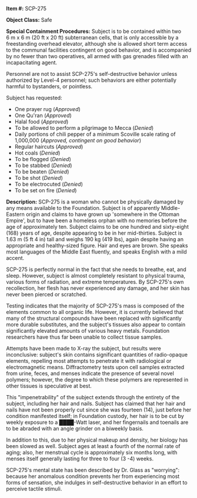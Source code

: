   
**Item #:** SCP-275

**Object Class:** Safe

**Special Containment Procedures:** Subject is to be contained within two 6 m x 6 m (20 ft x 20 ft) subterranean cells, that is only accessible by a freestanding overhead elevator, although she is allowed short term access to the communal facilities contingent on good behavior, and is accompanied by no fewer than two operatives, all armed with gas grenades filled with an incapacitating agent.

Personnel are not to assist SCP-275's self-destructive behavior unless authorized by Level-4 personnel; such behaviors are either potentially harmful to bystanders, or pointless.

Subject has requested:

*   One prayer rug (_Approved_)
*   One Qu'ran (_Approved_)
*   Halal food (_Approved_)
*   To be allowed to perform a pilgrimage to Mecca (_Denied_)
*   Daily portions of chili pepper of a minimum Scoville scale rating of 1,000,000 (_Approved, contingent on good behavior_)
*   Regular haircuts (_Approved_)
*   Hot coals (_Denied_)
*   To be flogged (_Denied_)
*   To be stabbed (_Denied_)
*   To be beaten (_Denied_)
*   To be shot (_Denied_)
*   To be electrocuted (_Denied_)
*   To be set on fire (_Denied_)

**Description:** SCP-275 is a woman who cannot be physically damaged by any means available to the Foundation. Subject is of apparently Middle-Eastern origin and claims to have grown up 'somewhere in the Ottoman Empire', but to have been a homeless orphan with no memories before the age of approximately ten. Subject claims to be one hundred and sixty-eight (168) years of age, despite appearing to be in her mid-thirties. Subject is 1.63 m (5 ft 4 in) tall and weighs 190 kg (419 lbs), again despite having an appropriate and healthy-sized figure. Hair and eyes are brown. She speaks most languages of the Middle East fluently, and speaks English with a mild accent.

SCP-275 is perfectly normal in the fact that she needs to breathe, eat, and sleep. However, subject is almost completely resistant to physical trauma, various forms of radiation, and extreme temperatures. By SCP-275's own recollection, her flesh has never experienced any damage, and her skin has never been pierced or scratched.

Testing indicates that the majority of SCP-275's mass is composed of the elements common to all organic life. However, it is currently believed that many of the structural compounds have been replaced with significantly more durable substitutes, and the subject's tissues also appear to contain significantly elevated amounts of various heavy metals. Foundation researchers have thus far been unable to collect tissue samples.

Attempts have been made to X-ray the subject, but results were inconclusive: subject's skin contains significant quantities of radio-opaque elements, repelling most attempts to penetrate it with radiological or electromagnetic means. Diffractometry tests upon cell samples extracted from urine, feces, and menses indicate the presence of several novel polymers; however, the degree to which these polymers are represented in other tissues is speculative at best.

This "impenetrability" of the subject extends through the entirety of the subject, including her hair and nails. Subject has claimed that her hair and nails have not been properly cut since she was fourteen (14), just before her condition manifested itself; in Foundation custody, her hair is to be cut by weekly exposure to a ████-Watt laser, and her fingernails and toenails are to be abraded with an angle grinder on a biweekly basis.

In addition to this, due to her physical makeup and density, her biology has been slowed as well. Subject ages at least a fourth of the normal rate of aging; also, her menstrual cycle is approximately six months long, with menses itself generally lasting for three to four (3 -4) weeks.

SCP-275's mental state has been described by Dr. Glass as "worrying": because her anomalous condition prevents her from experiencing most forms of sensation, she indulges in self-destructive behavior in an effort to perceive tactile stimuli.